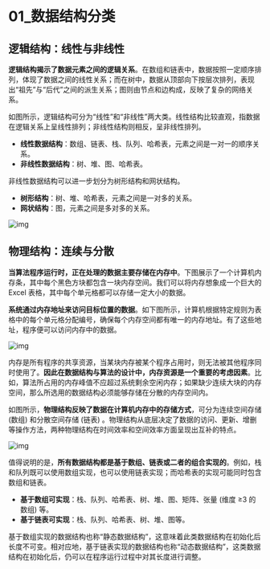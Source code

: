 # 01_数据结构分类

## 逻辑结构：线性与非线性

**逻辑结构揭示了数据元素之间的逻辑关系**。在数组和链表中，数据按照一定顺序排列，体现了数据之间的线性关系；而在树中，数据从顶部向下按层次排列，表现出“祖先”与“后代”之间的派生关系；图则由节点和边构成，反映了复杂的网络关系。

如图所示，逻辑结构可分为“线性”和“非线性”两大类。线性结构比较直观，指数据在逻辑关系上呈线性排列；非线性结构则相反，呈非线性排列。

- **线性数据结构**：数组、链表、栈、队列、哈希表，元素之间是一对一的顺序关系。
- **非线性数据结构**：树、堆、图、哈希表。

非线性数据结构可以进一步划分为树形结构和网状结构。

- **树形结构**：树、堆、哈希表，元素之间是一对多的关系。
- **网状结构**：图，元素之间是多对多的关系。

![img](https://cdn.jsdelivr.net/gh/ZL85/ImageBed@main/202404031432282.png)

## 物理结构：连续与分散

**当算法程序运行时，正在处理的数据主要存储在内存中**。下图展示了一个计算机内存条，其中每个黑色方块都包含一块内存空间。我们可以将内存想象成一个巨大的 Excel 表格，其中每个单元格都可以存储一定大小的数据。

**系统通过内存地址来访问目标位置的数据**。如下图所示，计算机根据特定规则为表格中的每个单元格分配编号，确保每个内存空间都有唯一的内存地址。有了这些地址，程序便可以访问内存中的数据。

![img](https://cdn.jsdelivr.net/gh/ZL85/ImageBed@main/202404031433886.png)

内存是所有程序的共享资源，当某块内存被某个程序占用时，则无法被其他程序同时使用了。**因此在数据结构与算法的设计中，内存资源是一个重要的考虑因素**。比如，算法所占用的内存峰值不应超过系统剩余空闲内存；如果缺少连续大块的内存空间，那么所选用的数据结构必须能够存储在分散的内存空间内。

如图所示，**物理结构反映了数据在计算机内存中的存储方式**，可分为连续空间存储 (数组) 和分散空间存储 (链表) 。物理结构从底层决定了数据的访问、更新、增删等操作方法，两种物理结构在时间效率和空间效率方面呈现出互补的特点。

![img](https://cdn.jsdelivr.net/gh/ZL85/ImageBed@main/202404031433814.png)

值得说明的是，**所有数据结构都是基于数组、链表或二者的组合实现的**。例如，栈和队列既可以使用数组实现，也可以使用链表实现；而哈希表的实现可能同时包含数组和链表。

- **基于数组可实现**：栈、队列、哈希表、树、堆、图、矩阵、张量 (维度 ≥3 的数组) 等。
- **基于链表可实现**：栈、队列、哈希表、树、堆、图等。

基于数组实现的数据结构也称“静态数据结构”，这意味着此类数据结构在初始化后长度不可变。相对应地，基于链表实现的数据结构也称“动态数据结构”，这类数据结构在初始化后，仍可以在程序运行过程中对其长度进行调整。